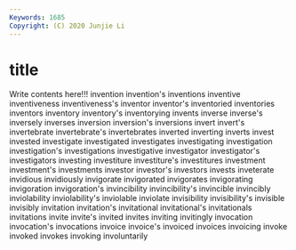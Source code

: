 ```yaml
---
Keywords: 1685
Copyright: (C) 2020 Junjie Li
---
```


# title

Write contents here!!!
invention
invention's 
inventions 
inventive 
inventiveness 
inventiveness's 
inventor 
inventor's 
inventoried 
inventories 
inventors
inventory 
inventory's 
inventorying 
invents 
inverse 
inverse's 
inversely 
inverses 
inversion 
inversion's
inversions 
invert 
invert's 
invertebrate 
invertebrate's 
invertebrates 
inverted 
inverting 
inverts 
invest
invested 
investigate 
investigated 
investigates 
investigating 
investigation 
investigation's 
investigations 
investigative 
investigator
investigator's 
investigators 
investing 
investiture 
investiture's 
investitures 
investment 
investment's 
investments 
investor
investor's 
investors 
invests 
inveterate 
invidious 
invidiously 
invigorate 
invigorated 
invigorates 
invigorating
invigoration 
invigoration's 
invincibility 
invincibility's 
invincible 
invincibly 
inviolability 
inviolability's 
inviolable 
inviolate
invisibility 
invisibility's 
invisible 
invisibly 
invitation 
invitation's 
invitational 
invitational's 
invitationals 
invitations
invite 
invite's 
invited 
invites 
inviting 
invitingly 
invocation 
invocation's 
invocations 
invoice
invoice's 
invoiced 
invoices 
invoicing 
invoke 
invoked 
invokes 
invoking 
involuntarily 
